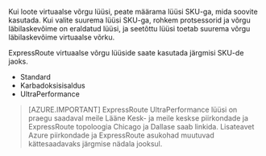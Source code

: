 Kui loote virtuaalse võrgu lüüsi, peate määrama lüüsi SKU-ga, mida soovite kasutada. Kui valite suurema lüüsi SKU-ga, rohkem protsessorid ja võrgu läbilaskevõime on eraldatud lüüsi, ja seetõttu lüüsi toetab suurema võrgu läbilaskevõime virtuaalse võrku. 

ExpressRoute virtuaalse võrgu lüüside saate kasutada järgmisi SKU-de jaoks. 

- Standard
- Karbadoksisisaldus
- UltraPerformance

>[AZURE.IMPORTANT] ExpressRoute UltraPerformance lüüsi on praegu saadaval meile Lääne Kesk- ja meile keskse piirkondade ja ExpressRoute topoloogia Chicago ja Dallase saab linkida. Lisateavet Azure piirkondade ja ExpressRoute asukohad muutuvad kättesaadavaks järgmise nädala jooksul. 